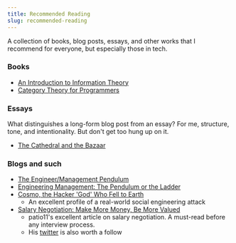 ```yaml
---
title: Recommended Reading
slug: recommended-reading
---
```

A collection of books, blog posts, essays, and other works that I recommend for everyone, but especially those in tech.

### Books
- [An Introduction to Information Theory](https://www.amazon.com/Introduction-Information-Theory-Symbols-Mathematics/dp/0486240614)
- [Category Theory for Programmers](https://github.com/hmemcpy/milewski-ctfp-pdf/releases)

### Essays
What distinguishes a long-form blog post from an essay? For me, structure, tone, and intentionality. But don't get too hung up on it.

- [The Cathedral and the Bazaar](http://www.catb.org/~esr/writings/cathedral-bazaar/)

### Blogs and such
- [The Engineer/Management Pendulum](https://charity.wtf/2017/05/11/the-engineer-manager-pendulum/)
- [Engineering Management: The Pendulum or the Ladder](https://charity.wtf/2019/01/04/engineering-management-the-pendulum-or-the-ladder/)
- [Cosmo, the Hacker 'God' Who Fell to Earth](https://www.wired.com/2012/09/cosmo-the-god-who-fell-to-earth/)
  - An excellent profile of a real-world social engineering attack
- [Salary Negotiation: Make More Money, Be More Valued](https://www.kalzumeus.com/2012/01/23/salary-negotiation/)
  - patio11's excellent article on salary negotiation. A must-read before any interview process.
  - His [twitter](https://twitter.com/patio11) is also worth a follow
